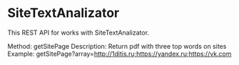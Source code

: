# SiteTextAnalizator

This REST API for works with SiteTextAnalizator.

Method: getSitePage
Description: Return pdf with three top words on sites
Example: getSitePage?array=http://1ditis.ru;https://yandex.ru;https://vk.com
